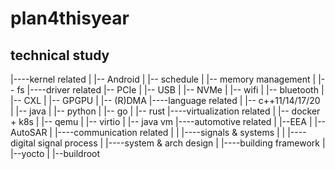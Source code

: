 # plan4thisyear
## technical study
|----kernel related
|                 |-- Android
|                 |-- schedule
|                 |-- memory management
|                 |-- fs
|----driver related
                  |-- PCIe
|                 |-- USB
|                 |-- NVMe
|                 |-- wifi
|                 |-- bluetooth
|                 |-- CXL
|                 |-- GPGPU
|                 |-- (R)DMA
|----language related
|                  |-- c++11/14/17/20
|                  |-- java
|                  |-- python
|                  |-- go
|                  |-- rust
|----virtualization related
|                          |-- docker + k8s
|                          |-- qemu
|                          |-- virtio
|                          |-- java vm
|----automotive related
|                      |--EEA
|                      |-- AutoSAR
|
|----communication related
|
|
|----signals & systems
|
|
|----digital signal process
|
|----system & arch design
|
|----building framework
|                      |--yocto
|                      |--buildroot
